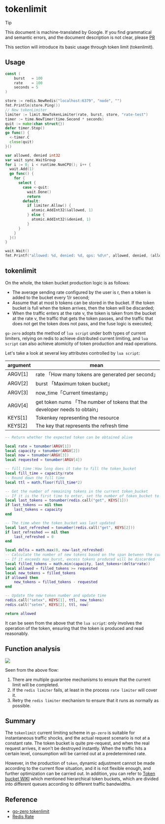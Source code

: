 # tokenlimit
> [!TIP]
> This document is machine-translated by Google. If you find grammatical and semantic errors, and the document description is not clear, please [PR](doc-contibute.md)

This section will introduce its basic usage through token limit (tokenlimit).

## Usage

```go
const (
	burst   = 100
	rate    = 100
	seconds = 5
)

store := redis.NewRedis("localhost:6379", "node", "")
fmt.Println(store.Ping())
// New tokenLimiter
limiter := limit.NewTokenLimiter(rate, burst, store, "rate-test")
timer := time.NewTimer(time.Second * seconds)
quit := make(chan struct{})
defer timer.Stop()
go func() {
  <-timer.C
  close(quit)
}()

var allowed, denied int32
var wait sync.WaitGroup
for i := 0; i < runtime.NumCPU(); i++ {
  wait.Add(1)
  go func() {
    for {
      select {
        case <-quit:
          wait.Done()
          return
        default:
          if limiter.Allow() {
            atomic.AddInt32(&allowed, 1)
          } else {
            atomic.AddInt32(&denied, 1)
          }
      }
    }
  }()
}

wait.Wait()
fmt.Printf("allowed: %d, denied: %d, qps: %d\n", allowed, denied, (allowed+denied)/seconds)
```


## tokenlimit

On the whole, the token bucket production logic is as follows:
- The average sending rate configured by the user is r, then a token is added to the bucket every 1/r second;
- Assume that at most b tokens can be stored in the bucket. If the token bucket is full when the token arrives, then the token will be discarded;
- When the traffic enters at the rate v, the token is taken from the bucket at the rate v, the traffic that gets the token passes, and the traffic that does not get the token does not pass, and the fuse logic is executed;



`go-zero` adopts the method of `lua script` under both types of current limiters, relying on redis to achieve distributed current limiting, and `lua script` can also achieve atomicity of token production and read operations.

Let's take a look at several key attributes controlled by `lua script`:

| argument | mean |
| --- | --- |
| ARGV[1] | rate 「How many tokens are generated per second」 |
| ARGV[2] | burst 「Maximum token bucket」 |
| ARGV[3] | now_time「Current timestamp」 |
| ARGV[4] | get token nums 「The number of tokens that the developer needs to obtain」 |
| KEYS[1] | Tokenkey representing the resource |
| KEYS[2] | The key that represents the refresh time |



```lua
-- Return whether the expected token can be obtained alive

local rate = tonumber(ARGV[1])
local capacity = tonumber(ARGV[2])
local now = tonumber(ARGV[3])
local requested = tonumber(ARGV[4])

-- fill_time：How long does it take to fill the token_bucket
local fill_time = capacity/rate
-- Round down the fill time
local ttl = math.floor(fill_time*2)

-- Get the number of remaining tokens in the current token_bucket
-- If it is the first time to enter, set the number of token_bucket to the maximum value of the token bucket
local last_tokens = tonumber(redis.call("get", KEYS[1]))
if last_tokens == nil then
    last_tokens = capacity
end

-- The time when the token_bucket was last updated
local last_refreshed = tonumber(redis.call("get", KEYS[2]))
if last_refreshed == nil then
    last_refreshed = 0
end

local delta = math.max(0, now-last_refreshed)
-- Calculate the number of new tokens based on the span between the current time and the last update time, and the rate of token production
-- If it exceeds max_burst, excess tokens produced will be discarded
local filled_tokens = math.min(capacity, last_tokens+(delta*rate))
local allowed = filled_tokens >= requested
local new_tokens = filled_tokens
if allowed then
    new_tokens = filled_tokens - requested
end

-- Update the new token number and update time
redis.call("setex", KEYS[1], ttl, new_tokens)
redis.call("setex", KEYS[2], ttl, now)

return allowed
```


It can be seen from the above that the `lua script`: only involves the operation of the token, ensuring that the token is produced and read reasonably.


## Function analysis


![](https://cdn.nlark.com/yuque/0/2020/png/261626/1606107337223-7756ecdf-acb6-48c2-9ff5-959de01a1a03.png#align=left&display=inline&height=896&margin=%5Bobject%20Object%5D&originHeight=896&originWidth=2038&status=done&style=none&width=2038)


Seen from the above flow:


1. There are multiple guarantee mechanisms to ensure that the current limit will be completed.
1. If the `redis limiter` fails, at least in the process `rate limiter` will cover it.
1. Retry the `redis limiter` mechanism to ensure that it runs as normally as possible.



## Summary


The `tokenlimit` current limiting scheme in `go-zero` is suitable for instantaneous traffic shocks, and the actual request scenario is not at a constant rate. The token bucket is quite pre-request, and when the real request arrives, it won't be destroyed instantly. When the traffic hits a certain level, consumption will be carried out at a predetermined rate.


However, in the production of `token`, dynamic adjustment cannot be made according to the current flow situation, and it is not flexible enough, and further optimization can be carried out. In addition, you can refer to [Token bucket WIKI](https://en.wikipedia.org/wiki/Token_bucket) which mentioned hierarchical token buckets, which are divided into different queues according to different traffic bandwidths.


## Reference

- [go-zero tokenlimit](https://github.com/zeromicro/go-zero/blob/master/core/limit/tokenlimit.go)
- [Redis Rate](https://github.com/go-redis/redis_rate)



